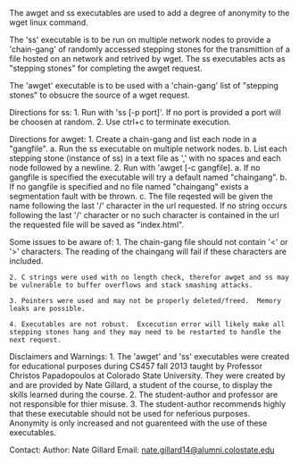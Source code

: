 The awget and ss executables are used to add a degree of anonymity to the wget linux command.  

The 'ss' executable is to be run on multiple network nodes to provide a 'chain-gang' of randomly accessed stepping stones for the transmittion of a file hosted on an network and retrived by wget.  The ss executables acts as "stepping stones" for completing the awget request.

The 'awget' executable is to be used with a 'chain-gang' list of "stepping stones" to obsucre the source of a wget request. 


Directions for ss:
	1.  Run with 'ss [-p port]'.  If no port is provided a port will be choosen at random.
	2.  Use ctrl+c to terminate execution.

Directions for awget:
	1.  Create a chain-gang and list each node in a "gangfile".
		a.  Run the ss executable on multiple network nodes.
		b.  List each stepping stone (instance of ss) in a text file as '<IP Address>,<Port Number>' with no spaces and each node followed by a newline.
	2.  Run with 'awget <url> [-c gangfile].
		a.  If no gangfile is specified the executable will try a default named "chaingang".
		b.  If no gangfile is specified and no file named "chaingang" exists a segmentation fault with be thrown.
		c.  The file reqested will be given the name following the last '/' character in the url requested.  If no string occurs following the last '/' character or no such character is contained in the url the requested file will be saved as "index.html".

Some issues to be aware of:
	1. The chain-gang file should not contain '<' or '>' characters.  The reading of the chaingang will fail if these characters are included.  

	2. C strings were used with no length check, therefor awget and ss may be vulnerable to buffer overflows and stack smashing attacks.

	3. Pointers were used and may not be properly deleted/freed.  Memory leaks are possible.

	4. Executables are not robust.  Excecution error will likely make all stepping stones hang and they may need to be restarted to handle the next request.

Disclaimers and Warnings:
	1.  The 'awget' and 'ss' executables were created for educational purposes during CS457 fall 2013 taught by Professor Christos Papadopoulos at Colorado State University.  They were created by and are provided by Nate Gillard, a student of the course, to display the skills learned during the course.
	2.  The student-author and professor are not responsible for thier misuse.
	3.  The student-author recommends highly that these executable should not be used for neferious purposes.  Anonymity is only increased and not guarenteed with the use of these executables.

Contact:
	Author: Nate Gillard
	Email:  nate.gillard14@alumni.colostate.edu
	
